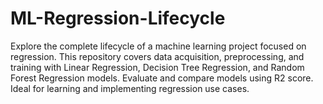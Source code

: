 # ML-Regression-Lifecycle
Explore the complete lifecycle of a machine learning project focused on regression. This repository covers data acquisition, preprocessing, and training with Linear Regression, Decision Tree Regression, and Random Forest Regression models. Evaluate and compare models using R2 score. Ideal for learning and implementing regression use cases.
